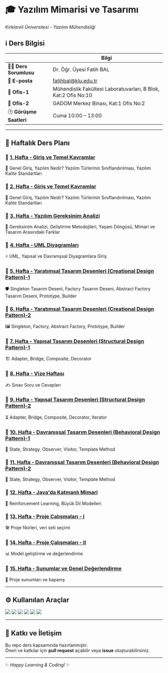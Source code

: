 # 🎓 Yazılım Mimarisi ve Tasarımı
*Kırklareli Üniversitesi - Yazılım Mühendisliği*

## ℹ️ Ders Bilgisi

|  | Bilgi |
|---|---|
| 👨‍🏫 **Ders Sorumlusu** | Dr. Öğr. Üyesi Fatih BAL|
| 📧 **E-posta** | fatihbal@klu.edu.tr |
| 🏢 **Ofis-1** | Mühendislik Fakültesi Laboratuvarları, B Blok, Kat:2 Ofis No:10|
| 🏢 **Ofis-2** | GADOM Merkez Binası, Kat:1 Ofis No:2|
| 🕒 **Görüşme Saatleri** | Cuma 10:00 – 13:00 |

---

## 📅 Haftalık Ders Planı

### 🔹 [1. Hafta - Giriş ve Temel Kavramlar](1_Week/)
📘 Genel Giriş, Yazılım Nedir? Yazılım Türlerinin Sınıflandırılması, Yazılım Kalite Standartları

### 🔹 [2. Hafta - Giriş ve Temel Kavramlar](2_Week/)
🧠 Genel Giriş, Yazılım Nedir? Yazılım Türlerinin Sınıflandırılması, Yazılım Kalite Standartları

### 🔹 [3. Hafta - Yazılım Gereksinim Analizi](3_Week/)
🔄 Gereksinim Analizi, Geliştirme Metodojileri, Yaşam Döngüsü, Mimari ve Tasarım Arasındaki Farklar

### 🔹 [4. Hafta - UML Diyagramları](4_Week/)
⚡ UML, Yapısal ve Davranışsal Diyagramlara Giriş

### 🔹 [5. Hafta - Yaratımsal Tasarım Desenleri (Creational Design Pattern)-1](5-Hafta/)
🛡️ Singleton Tasarım Deseni, Factory Tasarım Deseni, Abstract Factory Tasarım Deseni, Prototype, Builder

### 🔹 [6. Hafta - Yaratımsal Tasarım Desenleri (Creational Design Pattern)-2](6-Hafta/)
🖼️ Singleton, Factory, Abstract Factory, Prototype, Builder

### 🔹 [7. Hafta - Yapısal Tasarım Desenleri (Structural Design Pattern)-1](7-Hafta/)
🏗️ Adapter, Bridge, Composite, Decorator

### 🔹 [8. Hafta - Vize Haftası](8-Hafta/)
✍️ Sınav Soru ve Cevapları

### 🔹 [9. Hafta - Yapısal Tasarım Desenleri (Structural Design Pattern)-2](9-Hafta/)
⏳ Adapter, Bridge, Composite, Decorator, Iterator

### 🔹 [10. Hafta - Davranışsal Tasarım Desenleri (Behavioral Design Pattern)-1](10-Hafta/)
🎯 State, Strategy, Observer, Visitor, Template Method

### 🔹 [11. Hafta - Davranışsal Tasarım Desenleri (Behavioral Design Pattern)-2](11-Hafta/)
🎨 State, Strategy, Observer, Visitor, Template Method

### 🔹 [12. Hafta - Java'da Katmanlı Mimari](12-Hafta/)
🤖 Reinforcement Learning, Büyük Dil Modelleri  

### 🔹 [13. Hafta - Proje Çalışmaları - I](13-Hafta/)
🛠️ Proje fikirleri, veri seti seçimi  

### 🔹 [14. Hafta - Proje Çalışmaları - II](14-Hafta/)
📊 Model geliştirme ve değerlendirme  

### 🔹 [15. Hafta - Sunumlar ve Genel Değerlendirme](15-Hafta/)
🎤 Proje sunumları ve kapanış  

---

## ⚙️ Kullanılan Araçlar
<img src="https://img.shields.io/badge/Python-3776AB?style=for-the-badge&logo=python&logoColor=white"/> 
<img src="https://img.shields.io/badge/TensorFlow-FF6F00?style=for-the-badge&logo=tensorflow&logoColor=white"/>
<img src="https://img.shields.io/badge/Keras-D00000?style=for-the-badge&logo=keras&logoColor=white"/>
<img src="https://img.shields.io/badge/scikit--learn-F7931E?style=for-the-badge&logo=scikitlearn&logoColor=white"/>
<img src="https://img.shields.io/badge/Google%20Colab-F9AB00?style=for-the-badge&logo=googlecolab&logoColor=white"/>
<img src="https://img.shields.io/badge/Streamlit-FF4B4B?style=for-the-badge&logo=streamlit&logoColor=white"/>

---

## 📌 Katkı ve İletişim
Bu repo ders kapsamında hazırlanmıştır.  
Öneri ve katkılar için **pull request** açabilir veya **issue** oluşturabilirsiniz.  

---

✨ *Happy Learning & Coding!* ✨
